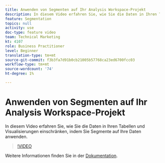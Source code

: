 ```yaml
---
title: Anwenden von Segmenten auf Ihr Analysis Workspace-Projekt
description: In diesem Video erfahren Sie, wie Sie die Daten in Ihren Tabellen und Visualisierungen einschränken, indem Sie Segmente auf Ihre Daten anwenden.
feature: Segmentation
topics: null
activity: use
doc-type: feature video
team: Technical Marketing
kt: 4107
role: Business Practitioner
level: Beginner
translation-type: tm+mt
source-git-commit: f3b3fa7d91b0cb21005b57768ca23ed6700fcc03
workflow-type: tm+mt
source-wordcount: '74'
ht-degree: 1%

---
```



# Anwenden von Segmenten auf Ihr Analysis Workspace-Projekt

In diesem Video erfahren Sie, wie Sie die Daten in Ihren Tabellen und Visualisierungen einschränken, indem Sie Segmente auf Ihre Daten anwenden.

>[!VIDEO](https://video.tv.adobe.com/v/30994/?quality=12)

Weitere Informationen finden Sie in der [Dokumentation](https://docs.adobe.com/content/help/en/analytics/components/segmentation/segmentation-workflow/t-seg-apply.html).
